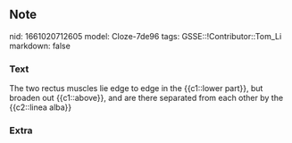 ## Note
nid: 1661020712605
model: Cloze-7de96
tags: GSSE::!Contributor::Tom_Li
markdown: false

### Text
<div>
  The two rectus muscles lie edge to edge in the {{c1::lower
  part}}, but broaden out {{c1::above}}, and are there separated
  from each other by the {{c2::linea alba}}
</div>

### Extra

